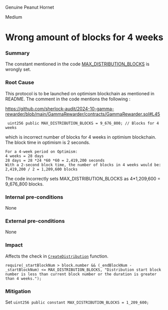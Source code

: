 Genuine Peanut Hornet

Medium

# Wrong amount of blocks for 4 weeks

### Summary

The constant mentioned in the code [MAX_DISTRIBUTION_BLOCKS](https://github.com/sherlock-audit/2024-10-gamma-rewarder/blob/main/GammaRewarder/contracts/GammaRewarder.sol#L45) is wrongly set.

### Root Cause

This protocol is to be launched on optimism blockchain as mentioned in README. The comment in the code mentions the following :

https://github.com/sherlock-audit/2024-10-gamma-rewarder/blob/main/GammaRewarder/contracts/GammaRewarder.sol#L45

     uint256 public MAX_DISTRIBUTION_BLOCKS = 9_676_800; // Blocks for 4 weeks

which is incorrect number of blocks for 4 weeks in optimism blockchain.
The block time in optimism is 2 seconds. 

    For a 4-week period on Optimism:
    4 weeks = 28 days
    28 days = 28 *24 *60 *60 = 2,419,200 seconds
    With a 2-second block time, the number of blocks in 4 weeks would be:
    2,419,200 / 2 = 1,209,600 blocks

The code incorrectly sets MAX_DISTRIBUTION_BLOCKS as 4*1,209,600 = 9_676_800 blocks.

### Internal pre-conditions

None

### External pre-conditions

None

### Impact

Affects the check in [`CreateDistribution`](https://github.com/sherlock-audit/2024-10-gamma-rewarder/blob/main/GammaRewarder/contracts/GammaRewarder.sol#L118) function.

    require(_startBlockNum > block.number && (_endBlockNum - _startBlockNum) <= MAX_DISTRIBUTION_BLOCKS, "Distribution start block number is less than current block number or the duration is greater than 4 weeks.");

### Mitigation

Set `uint256 public constant MAX_DISTRIBUTION_BLOCKS = 1_209_600;`